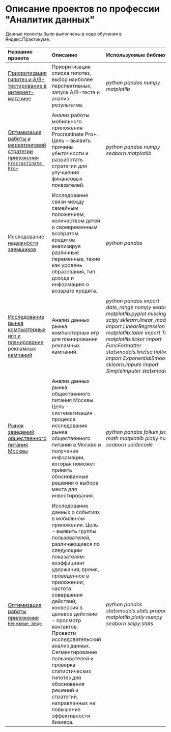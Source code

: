 # Описание проектов по профессии "Аналитик данных"

Данные проекты были выполнены в ходе обучения в Яндекс.Практикуме.

| Название проекта | Описание | Используемые библиотеки | 
| :---------------------- | :---------------------- | :---------------------- |
| [Приоритизация гипотез и A/B-тестирование в интернет-магазине](https://github.com/Miokova/project/tree/main/AB_test)| Приоритизация списка гипотез, выбор наиболее перспективных, запуск A/B-теста и анализ результатов.|*python*   *pandas*   *numpy*   *matplotlib*|
| | | |
| [Оптимизация работы и маркетинговой стратегии приложения `Procrastinate Pro+`](https://github.com/Miokova/project/tree/main/application_optimization)| Анализ работы мобильного приложения Procrastinate Pro+. Цель - выявить причины убыточности и разработать стратегии для улучшения финансовых показателей.|*python*   *pandas*   *numpy*   *seaborn*   *matplotlib*|
| | | |
| [Исследование надежности заемщиков](https://github.com/Miokova/project/tree/main/borrower_research)| Исследование связи между семейным положением, количеством детей и своевременным возвратом кредитов анализируя различные переменные, такие как уровень образования, тип дохода и информацию о возврате кредита.|*python*  *pandas*|
| | | |
| [Исследование рынка компьютерных игр и планирование рекламных кампаний](https://github.com/Miokova/project/tree/main/computer_games_market)|Анализ данных рынка компьютерных игр для планирования рекламных кампаний.|*python*  *pandas import date_range*  *numpy*  *seaborn*  *matplotlib.pyplot*  *missingno*  *scipy*  *sklearn.linear_model import LinearRegression*  *matplotlib.table import Table*  *matplotlib.ticker import FuncFormatter*  *statsmodels.linetsa.holtwinters import ExponentialSmoothing*  *sklearn.impute import SimpleImputer*  *statsmodels.api*|
| | | |
| [Рынок заведений общественного питания Москвы](https://github.com/Miokova/project/tree/main/catering_market)|Анализ данных рынка общественного питания Москвы. Цель - систематизация процесса исследования рынка общественного питания в Москве и получение информации, которая поможет принять обоснованные решения о выборе места для инвестирования.|*python*  *pandas*  *folium*  *json*  *math*  *matplotlib*  *plotly*  *numpy*  *seaborn*  *unidecode*|
| | | |
| [Оптимизация работы приложения `Ненужные вещи`](https://github.com/Miokova/project/tree/main/catering_market)|Исследование данных о событиях в мобильном приложении. Цель - выявить группы пользователей, различающиеся по следующим показателям: коэффициент удержания; время, проведенное в приложении; частота совершения действий; конверсия в целевое действие - просмотр контактов. Провести исследовательский анализ данных. Сегментирование пользователей и проверка статистических гипотез для обоснования решений и стратегий, направленных на повышение эффективности бизнеса.|*python*  *pandas*  *statsmodels.stats.proportion*  *matplotlib*  *plotly*  *numpy*  *seaborn*  *scipy.stats*|
